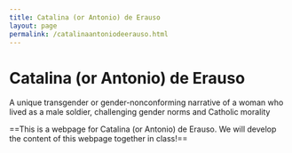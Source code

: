```yaml
---
title: Catalina (or Antonio) de Erauso
layout: page
permalink: /catalinaantoniodeerauso.html
---
```

# Catalina (or Antonio) de Erauso

A unique transgender or gender-nonconforming narrative of a woman who lived as a male soldier, challenging gender norms and Catholic morality

==This is a webpage for Catalina (or Antonio) de Erauso. We will develop the content of this webpage together in class!==
